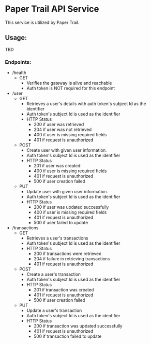 # Paper Trail API Service

This service is utilized by Paper Trail.

## Usage:

TBD

### Endpoints:

- /health
  - GET
    - Verifies the gateway is alive and reachable
    - Auth token is NOT required for this endpoint
- /user
  - GET
    - Retrieves a user's details with auth token's subject Id as the identifier
    - Auth token's subject Id is used as the identifier
    - HTTP Status
      - 200 if user was retrieved
      - 204 if user was not retrieved
      - 400 if user is missing required fields
      - 401 if request is unauthorized
  - POST
    - Create user with given user information.
    - Auth token's subject Id is used as the identifier
    - HTTP Status
      - 201 if user was created
      - 400 if user is missing required fields
      - 401 if request is unauthorized
      - 500 if user creation failed
  - PUT
    - Update user with given user information.
    - Auth token's subject Id is used as the identifier
    - HTTP Status
      - 200 if user was updated successfully
      - 400 if user is missing required fields
      - 401 if request is unauthorized
      - 500 if user failed to update
- /transactions
  - GET
    - Retrieves a user's transactions
    - Auth token's subject Id is used as the identifier
    - HTTP Status
      - 200 if transactions were retrieved
      - 204 if failure in retrieving transactions
      - 401 if request is unauthorized
  - POST
    - Create a user's transaction
    - Auth token's subject Id is used as the identifier
    - HTTP Status
      - 201 if transaction was created
      - 401 if request is unauthorized
      - 500 if user creation failed
  - PUT
    - Update a user's transaction
    - Auth token's subject Id is used as the identifier
    - HTTP Status
      - 200 if transaction was updated successfully
      - 401 if request is unauthorized
      - 500 if transaction failed to update
